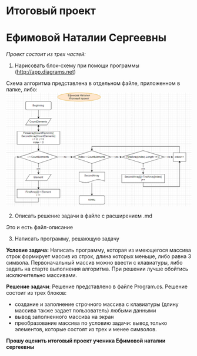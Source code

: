 # Итоговый проект
# Ефимовой Наталии Сергеевны

*Проект состоит из трех частей:*
1. Нарисовать блок-схему при помощи программы (http://app.diagrams.net)

Схема алгоритма представлена в отдельном файле, приложенном в папке, либо:
![где же фото?!](Algorithm.png)

2. Описать решение задачи в файле с расширением .md

Это и есть файл-описание

3. Написать программу, решающую задачу



**Условие задача:**
Написать программу, которая из имеющегося массива строк формирует массив из строк, длина которых меньше, либо равна 3 символа. Первоначальный массив можно ввести с клавиатуры, либо задать на старте выполнения алгоритма. При решении лучше обойтись исключительно массивами.

**Решение задачи**:
Решение представлено в файле Program.cs. Решение состоит из трех блоков:

* создание и заполнение строчного массива с клавиатуры (длину массива также задает пользователь) любыми данными
* вывод заполненного массива на экран
* преобразование массива по условию задачи: вывод только элементов, которые состоят из трех и менее символов.







**Прошу оценить итоговый проект ученика Ефимовой наталии сергеевны**
